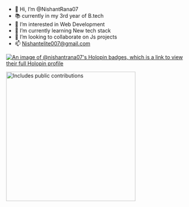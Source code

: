 - 👋 Hi, I’m @NishantRana07
- 📚 currently in my 3rd year of B.tech
- 👀 I’m interested in Web Development 
- 🌱 I’m currently learning New tech stack
- 💞️ I’m looking to collaborate on Js projects
- 📫 Nishantelite007@gmail.com

[![An image of @nishantrana07's Holopin badges, which is a link to view their full Holopin profile](https://holopin.me/nishantrana07)](https://holopin.io/@nishantrana07)
<!---
NishantRana07/NishantRana07 is a ✨ special ✨ repository because its `README.md` (this file) appears on your GitHub profile.
You can click the Preview link to take a look at your changes.
--->

<p>
    <a href="https://vaunt.dev">
        <img src="https://api.vaunt.dev/v1/github/entities/{{NishantRama07}}/contributions?format=svg" width="350" title="Includes public contributions"/>
    </a>
</p>
